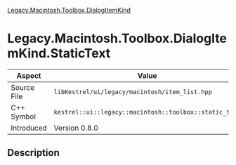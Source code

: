 [Legacy.Macintosh.Toolbox.DialogItemKind](index.md)
# Legacy.Macintosh.Toolbox.DialogItemKind.StaticText
| Aspect | Value |
| --- | --- |
| Source File | `libKestrel/ui/legacy/macintosh/item_list.hpp` |
| C++ Symbol | `kestrel::ui::legacy::macintosh::toolbox::static_text` |
| Introduced | Version 0.8.0 |
## Description

